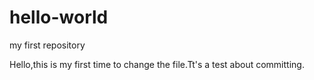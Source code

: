 # hello-world
my first repository 

Hello,this is my first time to change the file.Tt's a test about committing.

